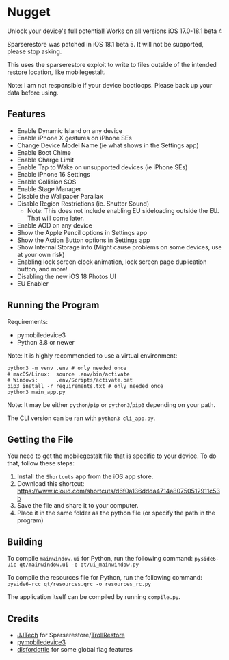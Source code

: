 # Nugget
Unlock your device's full potential! Works on all versions iOS 17.0-18.1 beta 4

Sparserestore was patched in iOS 18.1 beta 5. It will not be supported, please stop asking.

This uses the sparserestore exploit to write to files outside of the intended restore location, like mobilegestalt.

Note: I am not responsible if your device bootloops. Please back up your data before using.

## Features
- Enable Dynamic Island on any device
- Enable iPhone X gestures on iPhone SEs
- Change Device Model Name (ie what shows in the Settings app)
- Enable Boot Chime
- Enable Charge Limit
- Enable Tap to Wake on unsupported devices (ie iPhone SEs)
- Enable iPhone 16 Settings
- Enable Collision SOS
- Enable Stage Manager
- Disable the Wallpaper Parallax
- Disable Region Restrictions (ie. Shutter Sound)
  - Note: This does not include enabling EU sideloading outside the EU. That will come later.
- Enable AOD on any device
- Show the Apple Pencil options in Settings app
- Show the Action Button options in Settings app
- Show Internal Storage info (Might cause problems on some devices, use at your own risk)
- Enabling lock screen clock animation, lock screen page duplication button, and more!
- Disabling the new iOS 18 Photos UI
- EU Enabler

## Running the Program
Requirements:
- pymobiledevice3
- Python 3.8 or newer

Note: It is highly recommended to use a virtual environment:
```
python3 -m venv .env # only needed once
# macOS/Linux:  source .env/bin/activate
# Windows:      .env/Scripts/activate.bat
pip3 install -r requirements.txt # only needed once
python3 main_app.py
```
Note: It may be either `python`/`pip` or `python3`/`pip3` depending on your path.

The CLI version can be ran with `python3 cli_app.py`.

## Getting the File
You need to get the mobilegestalt file that is specific to your device. To do that, follow these steps:
1. Install the `Shortcuts` app from the iOS app store.
2. Download this shortcut: https://www.icloud.com/shortcuts/d6f0a136ddda4714a80750512911c53b
3. Save the file and share it to your computer.
4. Place it in the same folder as the python file (or specify the path in the program)

## Building
To compile `mainwindow.ui` for Python, run the following command:
`pyside6-uic qt/mainwindow.ui -o qt/ui_mainwindow.py`

To compile the resources file for Python, run the following command:
`pyside6-rcc qt/resources.qrc -o resources_rc.py`

The application itself can be compiled by running `compile.py`.

## Credits
- [JJTech](https://github.com/JJTech0130) for Sparserestore/[TrollRestore](https://github.com/JJTech0130/TrollRestore)
- [pymobiledevice3](https://github.com/doronz88/pymobiledevice3)
- [disfordottie](https://x.com/disfordottie) for some global flag features

